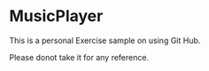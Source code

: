 # MusicPlayer

This is a personal Exercise sample on using Git Hub.

Please donot take it for any reference.

